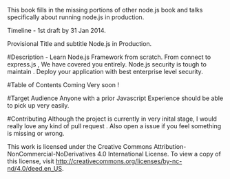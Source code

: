 
This book fills in the missing portions of other node.js book and talks specifically about running node.js in production. 

Timeline - 1st draft by 31 Jan 2014. 

Provisional Title and subtitle
Node.js in Production. 

#Description -
Learn Node.js Framework from scratch. From connect to express.js , We have covered you entirely. 
Node.js security is tough to maintain . Deploy your application with best enterprise level security.

#Table of Contents
Coming Very soon !


#Target Audience
Anyone with a prior Javascript Experience should be able to pick up very easily.

#Contributing 
Although the project is currently in very inital stage, I would really love any kind of pull request . Also open a issue if you feel something is missing or wrong. 

This work is licensed under the Creative Commons Attribution-NonCommercial-NoDerivatives 4.0 International License. To view a copy of this license, visit http://creativecommons.org/licenses/by-nc-nd/4.0/deed.en_US.
